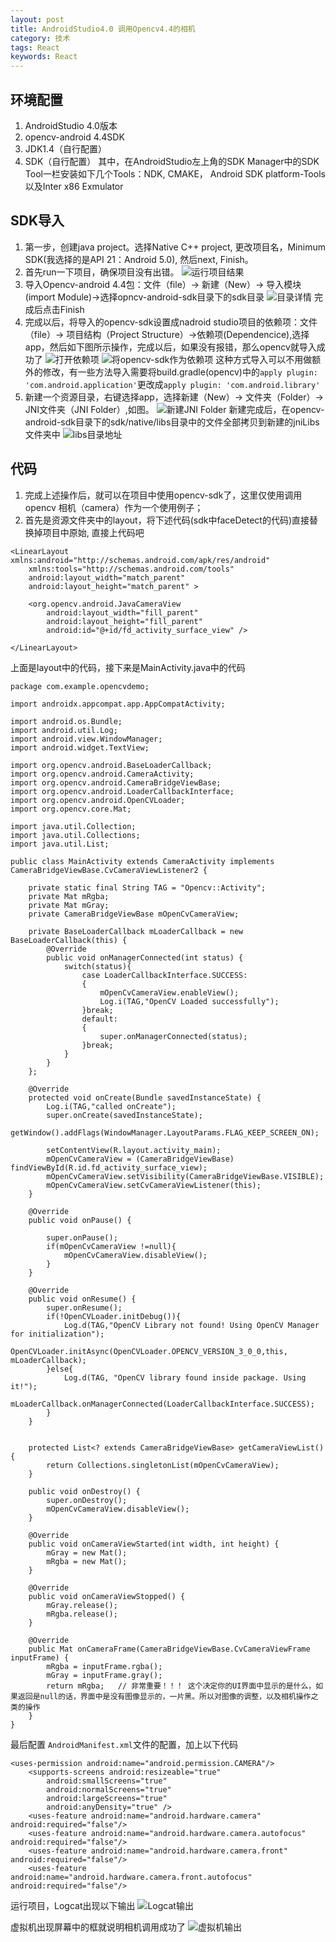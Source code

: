 ```yaml
---
layout: post
title: AndroidStudio4.0 调用Opencv4.4的相机
category: 技术
tags: React
keywords: React
--- 
```


## 环境配置 ##

1. AndroidStudio 4.0版本
2. opencv-android 4.4SDK
3. JDK1.4（自行配置）
4. SDK（自行配置）
其中，在AndroidStudio左上角的SDK Manager中的SDK Tool一栏安装如下几个Tools：NDK, CMAKE， Android SDK platform-Tools以及Inter x86 Exmulator

## SDK导入 ##
1. 第一步，创建java project。选择Native C++ project, 更改项目名，Minimum SDK(我选择的是API 21：Android 5.0), 然后next, Finish。
2. 首先run一下项目，确保项目没有出错。
	![运行项目结果](https://winterwindwang.github.io/assets/img/2020-08-27-first_run.png)
3. 导入Opencv-android 4.4包：文件（file）-> 新建（New）-> 导入模块(import Module)->选择opncv-android-sdk目录下的sdk目录
	![目录详情](https://winterwindwang.github.io/assets/img/2020-08-27-import_opencvsdk.png)
	完成后点击Finish
4. 完成以后，将导入的opencv-sdk设置成nadroid studio项目的依赖项：文件（file）-> 项目结构（Project Structure）->依赖项(Dependencice),选择app，然后如下图所示操作，完成以后，如果没有报错，那么opencv就导入成功了
	![打开依赖项](https://winterwindwang.github.io/assets/img/2020-08-27-project_structure.png)
	![将opencv-sdk作为依赖项](https://winterwindwang.github.io/assets/img/2020-08-27-select_sdk.png)
	这种方式导入可以不用做额外的修改，有一些方法导入需要将build.gradle(opencv)中的```apply plugin: 'com.android.application'```更改成```apply plugin: 'com.android.library'```
5. 新建一个资源目录，右键选择app，选择新建（New）-> 文件夹（Folder）-> JNI文件夹（JNI Folder）,如图。
	![新建JNI Folder](https://winterwindwang.github.io/assets/img/2020-08-27-new_jnifolder.png)
	新建完成后，在opencv-android-sdk目录下的sdk/native/libs目录中的文件全部拷贝到新建的jniLibs文件夹中
	![libs目录地址](https://winterwindwang.github.io/assets/img/2020-08-27-libs_dir.png)
	
## 代码 ##
1. 完成上述操作后，就可以在项目中使用opencv-sdk了，这里仅使用调用opencv 相机（camera）作为一个使用例子；
2. 首先是资源文件夹中的layout，将下述代码(sdk中faceDetect的代码)直接替换掉项目中原始, 直接上代码吧
```
<LinearLayout xmlns:android="http://schemas.android.com/apk/res/android"
    xmlns:tools="http://schemas.android.com/tools"
    android:layout_width="match_parent"
    android:layout_height="match_parent" >

    <org.opencv.android.JavaCameraView
        android:layout_width="fill_parent"
        android:layout_height="fill_parent"
        android:id="@+id/fd_activity_surface_view" />

</LinearLayout>
```
	
上面是layout中的代码，接下来是MainActivity.java中的代码

```
package com.example.opencvdemo;

import androidx.appcompat.app.AppCompatActivity;

import android.os.Bundle;
import android.util.Log;
import android.view.WindowManager;
import android.widget.TextView;

import org.opencv.android.BaseLoaderCallback;
import org.opencv.android.CameraActivity;
import org.opencv.android.CameraBridgeViewBase;
import org.opencv.android.LoaderCallbackInterface;
import org.opencv.android.OpenCVLoader;
import org.opencv.core.Mat;

import java.util.Collection;
import java.util.Collections;
import java.util.List;

public class MainActivity extends CameraActivity implements CameraBridgeViewBase.CvCameraViewListener2 {

    private static final String TAG = "Opencv::Activity";
    private Mat mRgba;
    private Mat mGray;
    private CameraBridgeViewBase mOpenCvCameraView;

    private BaseLoaderCallback mLoaderCallback = new BaseLoaderCallback(this) {
        @Override
        public void onManagerConnected(int status) {
            switch(status){
                case LoaderCallbackInterface.SUCCESS:
                {
                    mOpenCvCameraView.enableView();
                    Log.i(TAG,"OpenCV Loaded successfully");
                }break;
                default:
                {
                    super.onManagerConnected(status);
                }break;
            }
        }
    };

    @Override
    protected void onCreate(Bundle savedInstanceState) {
        Log.i(TAG,"called onCreate");
        super.onCreate(savedInstanceState);
        getWindow().addFlags(WindowManager.LayoutParams.FLAG_KEEP_SCREEN_ON);

        setContentView(R.layout.activity_main);
        mOpenCvCameraView = (CameraBridgeViewBase) findViewById(R.id.fd_activity_surface_view);
        mOpenCvCameraView.setVisibility(CameraBridgeViewBase.VISIBLE);
        mOpenCvCameraView.setCvCameraViewListener(this);
    }

    @Override
    public void onPause() {

        super.onPause();
        if(mOpenCvCameraView !=null){
            mOpenCvCameraView.disableView();
        }
    }

    @Override
    public void onResume() {
        super.onResume();
        if(!OpenCVLoader.initDebug()){
            Log.d(TAG,"OpenCV Library not found! Using OpenCV Manager for initialization");
            OpenCVLoader.initAsync(OpenCVLoader.OPENCV_VERSION_3_0_0,this, mLoaderCallback);
        }else{
            Log.d(TAG, "OpenCV library found inside package. Using it!");
            mLoaderCallback.onManagerConnected(LoaderCallbackInterface.SUCCESS);
        }
    }


    protected List<? extends CameraBridgeViewBase> getCameraViewList(){
        return Collections.singletonList(mOpenCvCameraView);
    }

    public void onDestroy() {
        super.onDestroy();
        mOpenCvCameraView.disableView();
    }

    @Override
    public void onCameraViewStarted(int width, int height) {
        mGray = new Mat();
        mRgba = new Mat();
    }

    @Override
    public void onCameraViewStopped() {
        mGray.release();
        mRgba.release();
    }

    @Override
    public Mat onCameraFrame(CameraBridgeViewBase.CvCameraViewFrame inputFrame) {
        mRgba = inputFrame.rgba();
        mGray = inputFrame.gray();
        return mRgba;   // 非常重要！！！ 这个决定你的UI界面中显示的是什么，如果返回是null的话，界面中是没有图像显示的，一片黑。所以对图像的调整，以及相机操作之类的操作
    }
}

```

最后配置 ```AndroidManifest.xml```文件的配置，加上以下代码

```
<uses-permission android:name="android.permission.CAMERA"/>
    <supports-screens android:resizeable="true"
        android:smallScreens="true"
        android:normalScreens="true"
        android:largeScreens="true"
        android:anyDensity="true" />
    <uses-feature android:name="android.hardware.camera" android:required="false"/>
    <uses-feature android:name="android.hardware.camera.autofocus" android:required="false"/>
    <uses-feature android:name="android.hardware.camera.front" android:required="false"/>
    <uses-feature android:name="android.hardware.camera.front.autofocus" android:required="false"/>
```

运行项目，Logcat出现以下输出
![Logcat输出](https://winterwindwang.github.io/assets/img/2020-08-27-opencv_log.png)

虚拟机出现屏幕中的框就说明相机调用成功了
![虚拟机输出](https://winterwindwang.github.io/assets/img/2020-08-27-camera_success.png)






